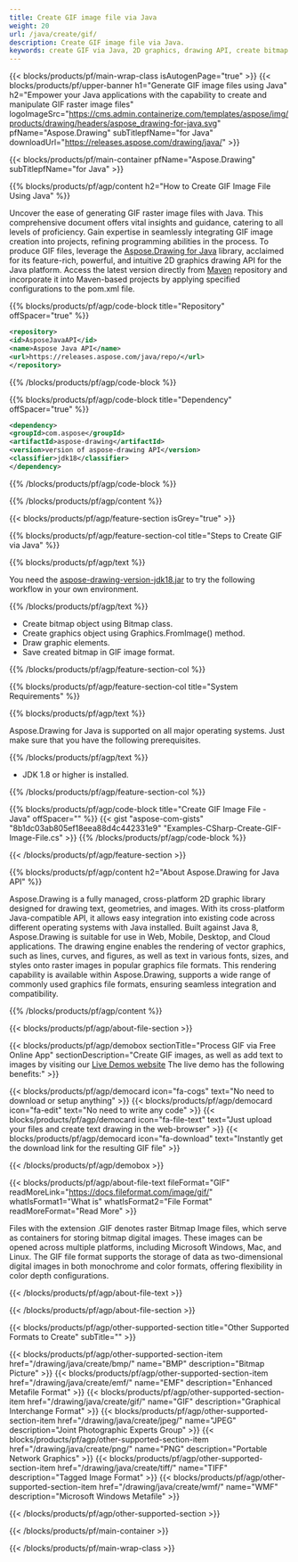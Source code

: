 ```yaml
---
title: Create GIF image file via Java
weight: 20
url: /java/create/gif/
description: Create GIF image file via Java.
keywords: create GIF via Java, 2D graphics, drawing API, create bitmap in Java, Drawing for Java, save bitmap, save GIF image, cross-platform 2D graphic library, Bitmap class, vector graphics drawing, draw text, rendering raster images, GIF image file
---
```


{{< blocks/products/pf/main-wrap-class isAutogenPage="true" >}}
{{< blocks/products/pf/upper-banner h1="Generate GIF image files using Java" h2="Empower your Java applications with the capability to create and manipulate GIF raster image files" logoImageSrc="https://cms.admin.containerize.com/templates/aspose/img/products/drawing/headers/aspose_drawing-for-java.svg" pfName="Aspose.Drawing" subTitlepfName="for Java" downloadUrl="https://releases.aspose.com/drawing/java/" >}}

{{< blocks/products/pf/main-container pfName="Aspose.Drawing" subTitlepfName="for Java" >}}


{{% blocks/products/pf/agp/content h2="How to Create GIF Image File Using Java" %}}

Uncover the ease of generating GIF raster image files with Java. This comprehensive document offers vital insights and guidance, catering to all levels of proficiency. Gain expertise in seamlessly integrating GIF image creation into projects, refining programming abilities in the process. To produce GIF files, leverage the [Aspose.Drawing for Java](https://products.aspose.com/drawing/java) library, acclaimed for its feature-rich, powerful, and intuitive 2D graphics drawing API for the Java platform. Access the latest version directly from [Maven](https://releases.aspose.com/java/repo/com/aspose/aspose-drawing/) repository and incorporate it into Maven-based projects by applying specified configurations to the pom.xml file.

{{% blocks/products/pf/agp/code-block title="Repository" offSpacer="true" %}}

```xml
<repository>
<id>AsposeJavaAPI</id>
<name>Aspose Java API</name>
<url>https://releases.aspose.com/java/repo/</url>
</repository>
```

{{% /blocks/products/pf/agp/code-block %}}

{{% blocks/products/pf/agp/code-block title="Dependency" offSpacer="true" %}}

```xml
<dependency>
<groupId>com.aspose</groupId>
<artifactId>aspose-drawing</artifactId>
<version>version of aspose-drawing API</version>
<classifier>jdk18</classifier>
</dependency>
```

{{% /blocks/products/pf/agp/code-block %}}

{{% /blocks/products/pf/agp/content %}}


{{< blocks/products/pf/agp/feature-section isGrey="true" >}}

{{% blocks/products/pf/agp/feature-section-col title="Steps to Create GIF via Java" %}}

{{% blocks/products/pf/agp/text %}}

You need the [aspose-drawing-version-jdk18.jar](https://releases.aspose.com/drawing/java/) to try the following workflow in your own environment.

{{% /blocks/products/pf/agp/text %}}

+ Create bitmap object using Bitmap class.
+ Create graphics object using Graphics.FromImage() method.
+ Draw graphic elements.
+ Save created bitmap in GIF image format.

{{% /blocks/products/pf/agp/feature-section-col %}}

{{% blocks/products/pf/agp/feature-section-col title="System Requirements" %}}

{{% blocks/products/pf/agp/text %}}

Aspose.Drawing for Java is supported on all major operating systems. Just make sure that you have the following prerequisites.

{{% /blocks/products/pf/agp/text %}}

- JDK 1.8 or higher is installed.

{{% /blocks/products/pf/agp/feature-section-col %}}

{{% blocks/products/pf/agp/code-block title="Create GIF Image File - Java" offSpacer="" %}}
{{< gist "aspose-com-gists" "8b1dc03ab805ef18eea88d4c442331e9" "Examples-CSharp-Create-GIF-Image-File.cs" >}}
{{% /blocks/products/pf/agp/code-block %}}

{{< /blocks/products/pf/agp/feature-section >}}


<!-- aboutfile Starts -->

{{% blocks/products/pf/agp/content h2="About Aspose.Drawing for Java API" %}}

Aspose.Drawing is a fully managed, cross-platform 2D graphic library designed for drawing text, geometries, and images. With its cross-platform Java-compatible API, it allows easy integration into existing code across different operating systems with Java installed. Built against Java 8, Aspose.Drawing is suitable for use in Web, Mobile, Desktop, and Cloud applications. The drawing engine enables the rendering of vector graphics, such as lines, curves, and figures, as well as text in various fonts, sizes, and styles onto raster images in popular graphics file formats. This rendering capability is available within Aspose.Drawing, supports a wide range of commonly used graphics file formats, ensuring seamless integration and compatibility.

{{% /blocks/products/pf/agp/content %}}


{{< blocks/products/pf/agp/about-file-section >}}

{{< blocks/products/pf/agp/demobox sectionTitle="Process GIF via Free Online App" sectionDescription="Create GIF images, as well as add text to images by visiting our [Live Demos website](https://products.aspose.app/drawing) The live demo has the following benefits:" >}}

{{< blocks/products/pf/agp/democard icon="fa-cogs" text="No need to download or setup anything" >}}
{{< blocks/products/pf/agp/democard icon="fa-edit" text="No need to write any code" >}}
{{< blocks/products/pf/agp/democard icon="fa-file-text" text="Just upload your files and create text drawing in the web-browser" >}}
{{< blocks/products/pf/agp/democard icon="fa-download" text="Instantly get the download link for the resulting GIF file" >}}

{{< /blocks/products/pf/agp/demobox >}}

{{< blocks/products/pf/agp/about-file-text fileFormat="GIF" readMoreLink="https://docs.fileformat.com/image/gif/" whatIsFormat1="What is" whatIsFormat2="File Format" readMoreFormat="Read More" >}}

Files with the extension .GIF denotes raster Bitmap Image files, which serve as containers for storing bitmap digital images. These images can be opened across multiple platforms, including Microsoft Windows, Mac, and Linux. The GIF file format supports the storage of data as two-dimensional digital images in both monochrome and color formats, offering flexibility in color depth configurations.

{{< /blocks/products/pf/agp/about-file-text >}}

{{< /blocks/products/pf/agp/about-file-section >}}

<!-- aboutfile Ends -->


{{< blocks/products/pf/agp/other-supported-section title="Other Supported Formats to Create" subTitle="" >}}

{{< blocks/products/pf/agp/other-supported-section-item href="/drawing/java/create/bmp/" name="BMP" description="Bitmap Picture" >}}
{{< blocks/products/pf/agp/other-supported-section-item href="/drawing/java/create/emf/" name="EMF" description="Enhanced Metafile Format" >}}
{{< blocks/products/pf/agp/other-supported-section-item href="/drawing/java/create/gif/" name="GIF" description="Graphical Interchange Format" >}}
{{< blocks/products/pf/agp/other-supported-section-item href="/drawing/java/create/jpeg/" name="JPEG" description="Joint Photographic Experts Group" >}}
{{< blocks/products/pf/agp/other-supported-section-item href="/drawing/java/create/png/" name="PNG" description="Portable Network Graphics" >}}
{{< blocks/products/pf/agp/other-supported-section-item href="/drawing/java/create/tiff/" name="TIFF" description="Tagged Image Format" >}}
{{< blocks/products/pf/agp/other-supported-section-item href="/drawing/java/create/wmf/" name="WMF" description="Microsoft Windows Metafile" >}}


{{< /blocks/products/pf/agp/other-supported-section >}}

{{< /blocks/products/pf/main-container >}}

{{< /blocks/products/pf/main-wrap-class >}}

